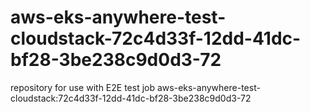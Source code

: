 # aws-eks-anywhere-test-cloudstack-72c4d33f-12dd-41dc-bf28-3be238c9d0d3-72
repository for use with E2E test job aws-eks-anywhere-test-cloudstack:72c4d33f-12dd-41dc-bf28-3be238c9d0d3-72
